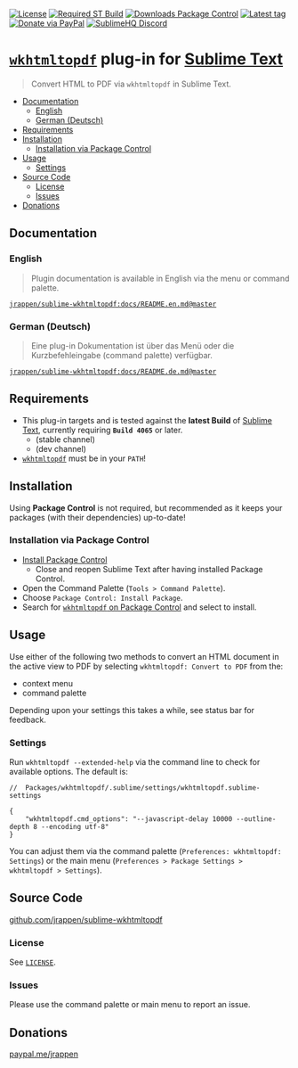 [![License](https://img.shields.io/github/license/jrappen/sublime-wkhtmltopdf.svg?style=flat-square)](https://github.com/jrappen/sublime-wkhtmltopdf/blob/master/LICENSE)
[![Required ST Build](https://img.shields.io/badge/ST-Build%204065+-orange.svg?style=flat-square&logo=sublime-text)](https://www.sublimetext.com)
[![Downloads Package Control](https://img.shields.io/packagecontrol/dt/wkhtmltopdf.svg?style=flat-square)](https://packagecontrol.io/packages/wkhtmltopdf)
[![Latest tag](https://img.shields.io/github/tag/jrappen/sublime-wkhtmltopdf.svg?style=flat-square&logo=github)](https://github.com/jrappen/sublime-wkhtmltopdf/tags)
[![Donate via PayPal](https://img.shields.io/badge/paypal.me-jrappen-009cde.svg?style=flat-square&logo=paypal)](https://www.paypal.me/jrappen)
[![SublimeHQ Discord](https://img.shields.io/discord/280102180189634562?label=SublimeHQ%20Discord&logo=discord&style=flat-square)](https://discord.gg/D43Pecu)

# [`wkhtmltopdf`](http://wkhtmltopdf.org/downloads.html) plug-in for [Sublime Text](https://www.sublimetext.com)

> Convert HTML to PDF via `wkhtmltopdf` in Sublime Text.

* [Documentation](#documentation)
    * [English](#english)
    * [German (Deutsch)](#german-deutsch)
* [Requirements](#requirements)
* [Installation](#installation)
    * [Installation via Package Control](#installation-via-package-control)
* [Usage](#usage)
    * [Settings](#settings)
* [Source Code](#source-code)
    * [License](#license)
    * [Issues](#issues)
* [Donations](#donations)

## Documentation

### English

> Plugin documentation is available in English via the menu or command palette.

[`jrappen/sublime-wkhtmltopdf:docs/README.en.md@master`](https://github.com/jrappen/sublime-wkhtmltopdf/blob/master/docs/README.en.md)

### German (Deutsch)

> Eine plug-in Dokumentation ist über das Menü oder die Kurzbefehleingabe (command palette) verfügbar.

[`jrappen/sublime-wkhtmltopdf:docs/README.de.md@master`](https://github.com/jrappen/sublime-wkhtmltopdf/blob/master/docs/README.de.md)

## Requirements

* This plug-in targets and is tested against the **latest Build** of [Sublime Text](https://www.sublimetext.com), currently requiring **`Build 4065`** or later.
    * (stable channel)
    * (dev channel)
* [`wkhtmltopdf`](http://wkhtmltopdf.org/downloads.html) must be in your `PATH`!

## Installation

Using **Package Control** is not required, but recommended as it keeps your packages (with their dependencies) up-to-date!

### Installation via Package Control

* [Install Package Control](https://packagecontrol.io/installation)
    * Close and reopen Sublime Text after having installed Package Control.
* Open the Command Palette (`Tools > Command Palette`).
* Choose `Package Control: Install Package`.
* Search for [`wkhtmltopdf` on Package Control](https://packagecontrol.io/packages/wkhtmltopdf) and select to install.

## Usage

Use either of the following two methods to convert an HTML document in the active view to PDF by selecting `wkhtmltopdf: Convert to PDF` from the:

* context menu
* command palette

Depending upon your settings this takes a while, see status bar for feedback.

### Settings

Run `wkhtmltopdf --extended-help` via the command line to check for available options. The default is:

```jsonc
//  Packages/wkhtmltopdf/.sublime/settings/wkhtmltopdf.sublime-settings

{
    "wkhtmltopdf.cmd_options": "--javascript-delay 10000 --outline-depth 8 --encoding utf-8"
}
```

You can adjust them via the command palette (`Preferences: wkhtmltopdf: Settings`) or the main menu (`Preferences > Package Settings > wkhtmltopdf > Settings`).

## Source Code

[github.com/jrappen/sublime-wkhtmltopdf](https://www.github.com/jrappen/sublime-wkhtmltopdf)

### License

See [`LICENSE`](https://github.com/jrappen/sublime-wkhtmltopdf/blob/master/LICENSE).

### Issues

Please use the command palette or main menu to report an issue.

## Donations

[paypal.me/jrappen](https://www.paypal.me/jrappen)
